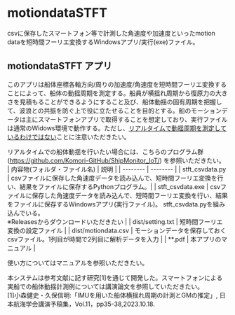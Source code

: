 # motiondataSTFT
csvに保存したスマートフォン等で計測した角速度や加速度といったmotion dataを短時間フーリエ変換するWindowsアプリ/実行(exe)ファイル。

## motiondataSTFT アプリ
このアプリは船体座標各軸方向/周りの加速度/角速度を短時間フーリエ変換することによって、船体の動揺周期を測定する。船員が横揺れ周期から復原力の大きさを見積もることができるようにすること及び、船体動揺の固有周期を把握して、波浪との共振を防ぐ上で役に立たせることを目的とする。船のモーションデータは主にスマートフォンアプリで取得することを想定しており、実行ファイルは通常のWidows環境で動作する。ただし、<u>リアルタイムで動揺周期を測定しているわけではない</u>ことに注意いただきたい。

リアルタイムでの船体動揺を行いたい場合には、こちらのプログラム群 (https://github.com/Komori-GitHub/ShipMonitor_IoT/) を参照いただきたい。
| 内容物(フォルダ・ファイル名) | 説明 |
| -------- | -------- | 
| stft_csvdata.py | csvファイルに保存した角速度データを読み込んで、短時間フーリエ変換を行い、結果をファイルに保存するPythonプログラム。| 
| stft_csvdata.exe | csvファイルに保存した角速度データを読み込んで、短時間フーリエ変換を行い、結果をファイルに保存するWindowsアプリ(実行ファイル)。 stft_csvdata.pyを組み込んでいる。<br> ※Releasesからダウンロードいただきたい | 
| dist/setting.txt | 短時間フーリエ変換の設定ファイル |
| dist/motiondata.csv | モーションデータを保存しておくcsvファイル。1列目が時間で2列目に解析データを入力 |
| **.pdf | 本アプリのマニュアル |

使い方についてはマニュアルを参照いただきたい。

本システムは参考文献に記す研究[1]を通じて開発した。スマートフォンによる実船での船体動揺計測例については講演論文を参照していただきたい。
<br>[1]小森健史・久保信明:「IMUを用いた船体横揺れ周期の計測とGMの推定」, 日本航海学会講演予稿集，Vol.11，pp35-38,2023.10.18.

